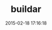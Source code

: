 ---
layout: post
title:  "buildar"
repo:   "rickhull/buildar"
date:   2015-02-18 17:16:18
gemurl: https://github.com/rickhull/buildar
---